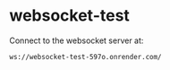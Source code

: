 # websocket-test

Connect to the websocket server at:

```
ws://websocket-test-597o.onrender.com/
```
